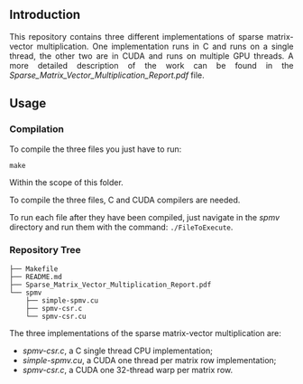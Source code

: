 ## Introduction
<p align="justify">
This repository contains three different implementations of sparse matrix-vector multiplication. One implementation runs in C and runs on a single thread, the other two are in CUDA and runs on multiple GPU threads.
A more detailed description of the work can be found in the <em>Sparse_Matrix_Vector_Multiplication_Report.pdf</em> file.
</p>

## Usage

### Compilation

To compile the three files you just have to run:
```
make
```
Within the scope of this folder.

To compile the three files, C and CUDA compilers are needed.

To run each file after they have been compiled, just navigate in the <em>spmv</em> directory and run them with the command: `./FileToExecute`.

### Repository Tree
```
├── Makefile
├── README.md
├── Sparse_Matrix_Vector_Multiplication_Report.pdf
└── spmv
    ├── simple-spmv.cu
    ├── spmv-csr.c
    └── spmv-csr.cu
```
The three implementations of the sparse matrix-vector multiplication are:
-  <em>spmv-csr.c</em>, a C single thread CPU implementation;
-  <em>simple-spmv.cu</em>, a CUDA one thread per matrix row implementation;
-  <em>spmv-csr.c</em>, a CUDA one 32-thread warp per matrix row.
